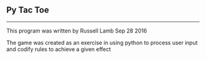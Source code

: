 ## Py Tac Toe

______________________________________________________________________

This program was written by Russell Lamb Sep 28 2016 

The game was created as an exercise in using python to process user input and codify rules to achieve a given effect
